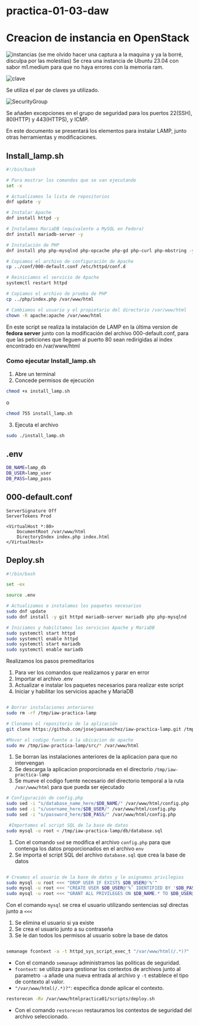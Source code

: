 # practica-01-03-daw
# Creacion de instancia en OpenStack

![instancias](https://github.com/LuzSerranoDiaz/Practica-01-02daw/assets/125549381/cb6ec693-303b-4bea-b9ea-75ae71bdee5f)
(se me olvido hacer una captura a la maquina y ya la borré, disculpa por las molestias)
Se crea una instancia de Ubuntu 23.04 con sabor m1.medium para que no haya errores con la memoria ram.

![clave](https://github.com/LuzSerranoDiaz/Practica-01-02daw/assets/125549381/41dd7bcc-a631-4323-a825-813bd2620d8a)

Se utiliza el par de claves ya utilizado.

![SecurityGroup](https://github.com/LuzSerranoDiaz/Practica-01-02daw/assets/125549381/649d64bb-5727-49a7-8932-cee79d389bf4)

Se añaden excepciones en el grupo de seguridad para los puertos 22(SSH), 80(HTTP) y 443(HTTPS), y ICMP.

En este documento se presentará los elementos para instalar LAMP, junto otras herramientas y modificaciones.

## Install_lamp.sh
```bash
#!/bin/bash

# Para mostrar los comandos que se van ejecutando
set -x

# Actualizamos la lista de repositorios
dnf update -y

# Instalar Apache
dnf install httpd -y

# Instalamos MariaDB (equivalente a MySQL en Fedora)
dnf install mariadb-server -y

# Instalación de PHP
dnf install php php-mysqlnd php-opcache php-gd php-curl php-mbstring -y

# Copiamos el archivo de configuración de Apache
cp ../conf/000-default.conf /etc/httpd/conf.d

# Reiniciamos el servicio de Apache
systemctl restart httpd

# Copiamos el archivo de prueba de PHP
cp ../php/index.php /var/www/html

# Cambiamos el usuario y el propietario del directorio /var/www/html
chown -R apache:apache /var/www/html
```
En este script se realiza la instalación de LAMP en la última version de **fedora server** junto con la modificación del archivo 000-default.conf, para que las peticiones que lleguen al puerto 80 sean redirigidas al index encontrado en /var/www/html
### Como ejecutar Install_lamp.sh
1. Abre un terminal
2. Concede permisos de ejecución
 ```bash
 chmod +x install_lamp.sh
 ```
 o
 ```bash
 chmod 755 install_lamp.sh
 ```
 3. Ejecuta el archivo
 ```bash
 sudo ./install_lamp.sh
 ```
## .env
```bash
DB_NAME=lamp_db
DB_USER=lamp_user
DB_PASS=lamp_pass
```
## 000-default.conf
```
ServerSignature Off
ServerTokens Prod

<VirtualHost *:80>
    DocumentRoot /var/www/html
    DirectoryIndex index.php index.html
</VirtualHost>
```
## Deploy.sh
```bash
#!/bin/bash

set -ex

source .env

# Actualizamos e instalamos los paquetes necesarios
sudo dnf update
sudo dnf install -y git httpd mariadb-server mariadb php php-mysqlnd

# Iniciamos y habilitamos los servicios Apache y MariaDB
sudo systemctl start httpd
sudo systemctl enable httpd
sudo systemctl start mariadb
sudo systemctl enable mariadb
```
Realizamos los pasos premeditarios
1. Para ver los comandos que realizamos y parar en error
2. Importar el archivo .env
3. Actualizar e instalar los paquetes necesarios para realizar este script
4. Iniciar y habilitar los servicios apache y MariaDB
```bash

# Borrar instalaciones anteriores
sudo rm -rf /tmp/iaw-practica-lamp

# Clonamos el repositorio de la aplicación
git clone https://github.com/josejuansanchez/iaw-practica-lamp.git /tmp/iaw-practica-lamp

#Mover el codigo fuente a la ubicacion de apache
sudo mv /tmp/iaw-practica-lamp/src/* /var/www/html
```
1. Se borran las instalaciones anteriores de la aplicacion para que no intervengan
2. Se descarga la aplicacion proporcionada en el directorio `/tmp/iaw-practica-lamp`
3. Se mueve el codigo fuente necesario del directorio temporal a la ruta `/var/www/html` para que pueda ser ejecutado
```bash
# Configuración de config.php
sudo sed -i "s/database_name_here/$DB_NAME/" /var/www/html/config.php
sudo sed -i "s/username_here/$DB_USER/" /var/www/html/config.php
sudo sed -i "s/password_here/$DB_PASS/" /var/www/html/config.php

 #Importamos el script SQL de la base de datos
sudo mysql -u root < /tmp/iaw-practica-lamp/db/database.sql

```
1. Con el comando `sed` se modifica el archivo `config.php` para que contenga los datos proporcionados en el archivo `env`
2. Se importa el script SQL del archivo `database.sql` que crea la base de datos
```bash

# Creamos el usuario de la base de datos y le asignamos privilegios
sudo mysql -u root <<< "DROP USER IF EXISTS $DB_USER@'%'"
sudo mysql -u root <<< "CREATE USER $DB_USER@'%' IDENTIFIED BY '$DB_PASS'"
sudo mysql -u root <<< "GRANT ALL PRIVILEGES ON $DB_NAME.* TO $DB_USER@'%'"
```
Con el comando `mysql` se crea el usuario utilizando sentencias sql directas junto a `<<<`
1. Se elimina el usuario si ya existe
2. Se crea el usuario junto a su contraseña
3. Se le dan todos los permisos al usuario sobre la base de datos
```bash

semanage fcontext -a -t httpd_sys_script_exec_t "/var/www/html(/.*)?"
```
* Con el comando `semanage` administramos las politicas de seguridad.
* `fcontext`: se utiliza para gestionar los contextos de archivos junto al parametro `-a` añade una nueva entrada al archivo y `-t` establece el tipo de contexto al valor. 
* `"/var/www/html(/.*)?"`: especifica donde aplicar el contexto.
```bash
restorecon -Rv /var/www/htmlpractica01/scripts/deploy.sh
```
* Con el comando `restorecon` restauramos los contextos de seguridad del archivo seleccionado.
